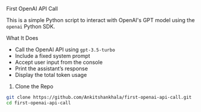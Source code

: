 First OpenAI API Call

This is a simple Python script to interact with OpenAI's GPT model using the `openai` Python SDK.

What It Does

- Call the OpenAI API using `gpt-3.5-turbo`
- Include a fixed system prompt
- Accept user input from the console
- Print the assistant’s response
- Display the total token usage


1. Clone the Repo
```bash
git clone https://github.com/Ankitshankhala/first-openai-api-call.git
cd first-openai-api-call
